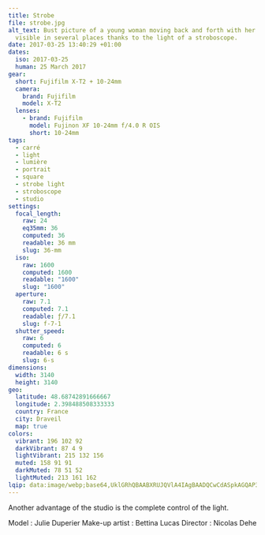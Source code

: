 ```yaml
---
title: Strobe
file: strobe.jpg
alt_text: Bust picture of a young woman moving back and forth with her arms,
  visible in several places thanks to the light of a stroboscope.
date: 2017-03-25 13:40:29 +01:00
dates:
  iso: 2017-03-25
  human: 25 March 2017
gear:
  short: Fujifilm X-T2 + 10-24mm
  camera:
    brand: Fujifilm
    model: X-T2
  lenses:
    - brand: Fujifilm
      model: Fujinon XF 10-24mm f/4.0 R OIS
      short: 10-24mm
tags:
  - carré
  - light
  - lumière
  - portrait
  - square
  - strobe light
  - stroboscope
  - studio
settings:
  focal_length:
    raw: 24
    eq35mm: 36
    computed: 36
    readable: 36 mm
    slug: 36-mm
  iso:
    raw: 1600
    computed: 1600
    readable: "1600"
    slug: "1600"
  aperture:
    raw: 7.1
    computed: 7.1
    readable: ƒ/7.1
    slug: f-7-1
  shutter_speed:
    raw: 6
    computed: 6
    readable: 6 s
    slug: 6-s
dimensions:
  width: 3140
  height: 3140
geo:
  latitude: 48.68742891666667
  longitude: 2.398488508333333
  country: France
  city: Draveil
  map: true
colors:
  vibrant: 196 102 92
  darkVibrant: 87 4 9
  lightVibrant: 215 132 156
  muted: 158 91 91
  darkMuted: 78 51 52
  lightMuted: 213 161 162
lqip: data:image/webp;base64,UklGRhQBAABXRUJQVlA4IAgBAADQCwCdASpkAGQAP3Gyyl00uakkq9Y50zAuCWcA1Uiognh1wW+KTC9YeruGIRq0nKrP3xY8XfgxFdD5zQ998dBSU6MbDNEDE6LIOLv35xaj3JXpO7IcF/G4HYMg4wpA8oqXdmmeBuyAAP7v2kARBZkyD3BAXEP4QLifwLiBJHdToAalGLkXOm2J9BicwP7vweSpjfXlTXHU0wBSvGzGkZqpzzvVhgsWca0XKN7TXjSkG8TMlxMWM5iY7UuLeNgMlCGLO+RVJ9YSCX995lFIJA9XojY5EqUFJL6Ba0JtEP6HOonEBnq6Jc+IGEEbK5OvgeWGmOe4ED4h6TMPArUu1ksc1JYAAAAAAAA=
---
```


Another advantage of the studio is the complete control of the light.

Model : Julie Duperier
Make-up artist : Bettina Lucas
Director : Nicolas Dehe
